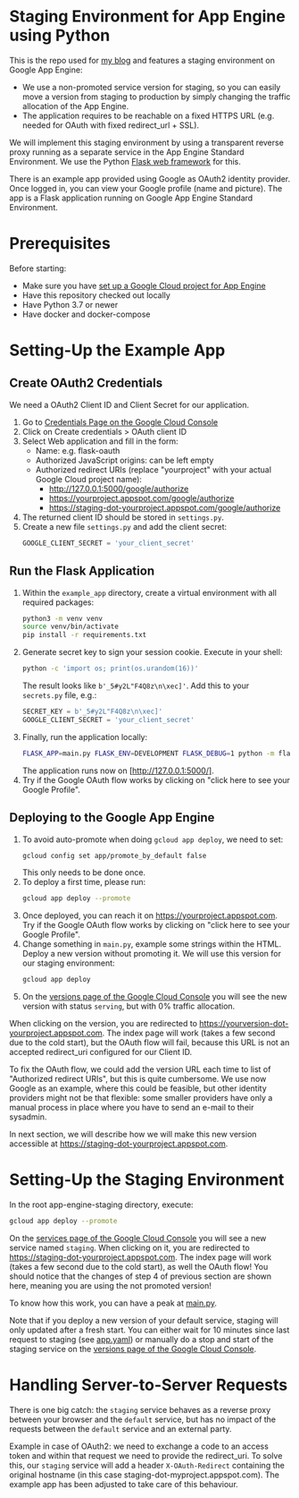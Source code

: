 Staging Environment for App Engine using Python
===============================================

This is the repo used for [my blog](https://yannick.clybouw.eu/blog) and 
features a staging environment on Google App Engine:

  - We use a non-promoted service version for staging, so you can easily move a
    version from staging to production by simply changing the traffic 
    allocation of the App Engine.
  - The application requires to be reachable on a fixed HTTPS URL (e.g. needed 
    for OAuth with fixed redirect_url + SSL).
    
We will implement this staging environment by using a transparent reverse proxy
running as a separate service in the App Engine Standard Environment. We use
the Python [Flask web framework](https://flask.palletsprojects.com) for this.

There is an example app provided using Google as OAuth2 identity provider. Once
logged in, you can view your Google profile (name and picture). The app is a 
Flask application running on Google App Engine Standard Environment.


Prerequisites
=============

Before starting:

  - Make sure you have [set up a Google Cloud project for App Engine](https://cloud.google.com/appengine/docs/standard/python3/quickstart#before-you-begin)
  - Have this repository checked out locally
  - Have Python 3.7 or newer
  - Have docker and docker-compose


Setting-Up the Example App
==========================

Create OAuth2 Credentials
-------------------------

We need a OAuth2 Client ID and Client Secret for our application. 

1.  Go to [Credentials Page on the Google Cloud Console](https://console.developers.google.com/apis/credentials)
2.  Click on Create credentials > OAuth client ID
3.  Select Web application and fill in the form:
      - Name: e.g. flask-oauth
      - Authorized JavaScript origins: can be left empty
      - Authorized redirect URIs (replace "yourproject" with your actual
        Google Cloud project name):
        - http://127.0.0.1:5000/google/authorize
        - https://yourproject.appspot.com/google/authorize
        - https://staging-dot-yourproject.appspot.com/google/authorize
4.  The returned client ID should be stored in `settings.py`.
5.  Create a new file `settings.py` and add the client secret:
    ```python
    GOOGLE_CLIENT_SECRET = 'your_client_secret'
    ```

Run the Flask Application
-------------------------

1.  Within the `example_app` directory, create a virtual environment with all 
    required packages:
    ```bash
    python3 -m venv venv
    source venv/bin/activate
    pip install -r requirements.txt
    ```
2.  Generate secret key to sign your session cookie. Execute in your shell:
    ```bash
    python -c 'import os; print(os.urandom(16))'
    ```
    The result looks like `b'_5#y2L"F4Q8z\n\xec]'`. Add this to your 
    `secrets.py` file, e.g.:
    ```python
    SECRET_KEY = b'_5#y2L"F4Q8z\n\xec]'
    GOOGLE_CLIENT_SECRET = 'your_client_secret'
    ```
3.  Finally, run the application locally:
    ```bash
    FLASK_APP=main.py FLASK_ENV=DEVELOPMENT FLASK_DEBUG=1 python -m flask run
    ```
    The application runs now on [http://127.0.0.1:5000/].
4.  Try if the Google OAuth flow works by clicking on "click here to see your 
    Google Profile".

Deploying to the Google App Engine
----------------------------------

1.  To avoid auto-promote when doing `gcloud app deploy`, we need to set:
    ```bash
    gcloud config set app/promote_by_default false
    ```
    This only needs to be done once.
2.  To deploy a first time, please run:
    ```bash
    gcloud app deploy --promote
    ```
3.  Once deployed, you can reach it on https://yourproject.appspot.com. Try if 
    the Google OAuth flow works by clicking on "click here to see your Google 
    Profile".
4.  Change something in `main.py`, example some strings within the HTML. Deploy 
    a new version without promoting it. We will use this version for our 
    staging environment:
    ```bash
    gcloud app deploy
    ```
5.  On the [versions page of the Google Cloud Console](https://console.cloud.google.com/appengine/versions)
    you will see the new version with status `serving`, but with 0% traffic 
    allocation.
    
When clicking on the version, you are redirected to 
https://yourversion-dot-yourproject.appspot.com. The index page will work
(takes a few second due to the cold start), but the OAuth flow will fail, 
because this URL is not an accepted redirect_uri configured for our Client ID.

To fix the OAuth flow, we could add the version URL each time to list of 
"Authorized redirect URIs", but this is quite cumbersome. We use now Google as
an example, where this could be feasible, but other identity providers might 
not be that flexible: some smaller providers have only a manual process in 
place where you have to send an e-mail to their sysadmin.

In next section, we will describe how we will make this new version accessible
at https://staging-dot-yourproject.appspot.com.
    

Setting-Up the Staging Environment
==================================

In the root app-engine-staging directory, execute:
```bash
gcloud app deploy --promote
```

On the [services page of the Google Cloud Console](https://console.cloud.google.com/appengine/services)
you will see a new service named `staging`. When clicking on it, you are 
redirected to https://staging-dot-yourproject.appspot.com. The index page will 
work (takes a few second due to the cold start), as well the OAuth flow! You
should notice that the changes of step 4 of previous section are shown here,
meaning you are using the not promoted version!

To know how this work, you can have a peak at [main.py](main.py).

Note that if you deploy a new version of your default service, staging will 
only updated after a fresh start. You can either wait for 10 minutes since last
request to staging (see [app.yaml](app.yaml)) or manually do a stop and start
of the staging service on the [versions page of the Google Cloud Console](https://console.cloud.google.com/appengine/versions).


Handling Server-to-Server Requests
==================================

There is one big catch: the `staging` service behaves as a reverse proxy 
between your browser and the `default` service, but has no impact of the 
requests between the `default` service and an external party.

Example in case of OAuth2: we need to exchange a code to an access token and 
within that request we need to provide the redirect_uri. To solve this, our
`staging` service will add a header `X-OAuth-Redirect` containing the original
hostname (in this case staging-dot-myproject.appspot.com). The example app has
been adjusted to take care of this behaviour.
